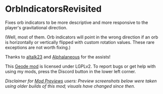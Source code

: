 # OrbIndicatorsRevisited
Fixes orb indicators to be more descriptive and more responsive to the player's gravitational direction.

(Well, most of them. Orb indicators will point in the wrong direction if an orb is horizontally or vertically flipped with custom rotation values. These rare exceptions are not worth fixing.)

Thanks to [altalk23](https://github.com/altalk23) and [Alphalaneous](https://github.com/Alphalaneous) for the assists!

This [Geode mod](https://geode-sdk.org) is licensed under LGPLv2. To report bugs or get help with using my mods, press the Discord button in the lower left corner.

*Disclaimer for [Mod Previews](mod:alphalaneous.mod_previews) users: Preview screenshots below were taken using older builds of this mod; visuals have changed since then.*